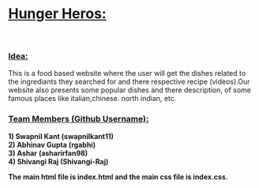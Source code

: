 <b><h1><u>Hunger Heros:</u></h1></b><br>
<b><h3><u>Idea:</u></h3></b> This is a food based website where the user will get the dishes related to the ingrediants they searched for and there respective recipe (videos).Our website also presents some popular dishes and there description, of some famous places like italian,chinese. north indian, etc.<br>
<b><h3><u>Team Members (Github Username):</h3></u></b>
                               
 <b>1) Swapnil Kant (swapnilkant11)</b><br>
 <b>2) Abhinav Gupta (rgabhi)</b><br>
 <b>3) Ashar (asharirfan98)</b><br>
 <b>4) Shivangi Raj (Shivangi-Raj)</b><br>
 
 
 <b>The main html file is index.html and the main css file is index.css.</b>
                         
